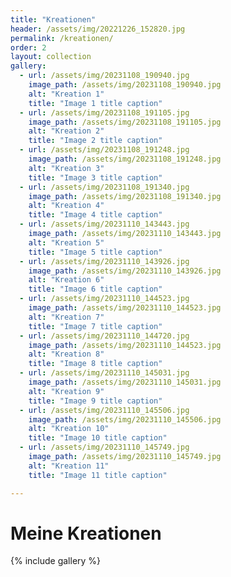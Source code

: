 ```yaml
---
title: "Kreationen"
header: /assets/img/20221226_152820.jpg
permalink: /kreationen/
order: 2
layout: collection
gallery:
  - url: /assets/img/20231108_190940.jpg
    image_path: /assets/img/20231108_190940.jpg
    alt: "Kreation 1"
    title: "Image 1 title caption"
  - url: /assets/img/20231108_191105.jpg
    image_path: /assets/img/20231108_191105.jpg
    alt: "Kreation 2"
    title: "Image 2 title caption"
  - url: /assets/img/20231108_191248.jpg
    image_path: /assets/img/20231108_191248.jpg
    alt: "Kreation 3"
    title: "Image 3 title caption"
  - url: /assets/img/20231108_191340.jpg
    image_path: /assets/img/20231108_191340.jpg
    alt: "Kreation 4"
    title: "Image 4 title caption"
  - url: /assets/img/20231110_143443.jpg
    image_path: /assets/img/20231110_143443.jpg
    alt: "Kreation 5"
    title: "Image 5 title caption"
  - url: /assets/img/20231110_143926.jpg
    image_path: /assets/img/20231110_143926.jpg
    alt: "Kreation 6"
    title: "Image 6 title caption"
  - url: /assets/img/20231110_144523.jpg
    image_path: /assets/img/20231110_144523.jpg
    alt: "Kreation 7"
    title: "Image 7 title caption"
  - url: /assets/img/20231110_144720.jpg
    image_path: /assets/img/20231110_144523.jpg
    alt: "Kreation 8"
    title: "Image 8 title caption"
  - url: /assets/img/20231110_145031.jpg
    image_path: /assets/img/20231110_145031.jpg
    alt: "Kreation 9"
    title: "Image 9 title caption"
  - url: /assets/img/20231110_145506.jpg
    image_path: /assets/img/20231110_145506.jpg
    alt: "Kreation 10"
    title: "Image 10 title caption"
  - url: /assets/img/20231110_145749.jpg
    image_path: /assets/img/20231110_145749.jpg
    alt: "Kreation 11"
    title: "Image 11 title caption"

---
```



# Meine Kreationen
{% include gallery %}